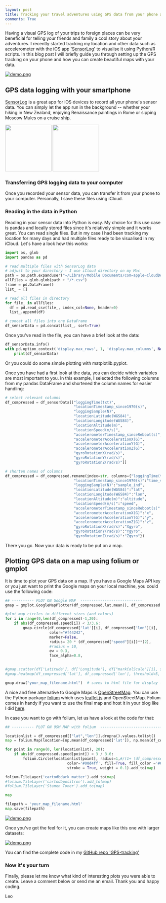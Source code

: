 ```yaml
---
layout: post
title: Tracking your travel adventures using GPS data from your phone and Python/folium
comments: True
---
```


Having a visual GPS log of your trips to foreign places can be very beneficial for telling your friends and family a cool story about your adventures. I recently started tracking my location and other data such as accelerometer with the iOS app ['SensorLog'](https://itunes.apple.com/us/app/sensorlog/id388014573?mt=8) to visualise it using Python/R scripts. In this blog post I will briefly guide you through setting up the GPS tracking on your phone and how you can create beautiful maps with your data.

<a href="https://loopingleo.github.io/GPS-tracking/kyoto/" rel="folium map">![demo.png](https://raw.githubusercontent.com/loopingleo/blog/master/images/Screenshot%202018-09-03%2001.05.12.png)</a>


GPS data logging with your smartphone
---

[SensorLog](https://itunes.apple.com/us/app/sensorlog/id388014573?mt=8) is a great app for iOS devices to record all your phone's sensor data. You can simply let the app run in the background -- whether your hiking in New Zealand, enjoying Renaissance paintings in Rome or sipping Moscow Mules on a cruise ship.

<p float="left">
  <img src="https://raw.githubusercontent.com/loopingleo/blog/master/images/IMG_9662.JPG" width="150" />
  <img src="/images/IMG_9663.JPG" width="150" />
</p>

<!--
![SensorLog-1](https://raw.githubusercontent.com/loopingleo/blog/master/images/IMG_9662.JPG =200x) ![SensorLog-2](https://raw.githubusercontent.com/loopingleo/blog/master/images/IMG_9663.JPG =200x)
-->

### Transferring GPS logging data to your computer

Once you recorded your sensor data, you can transfer it from your phone to your computer. Personally, I save these files using iCloud.


### Reading in the data in Python

Reading in your sensor data into Python is easy. My choice for this use case is pandas and locally stored files since it's relatively simple and it works great. You can read single files. But in my case I had been tracking my location for many days and had multiple files ready to be visualised in my iCloud. Let's have a look how this works:

``` python
import os, glob
import pandas as pd

# read multiple files with SensorLog data
# adjust to your directory - I use iCloud directory on my Mac
path = os.path.expanduser("~/Library/Mobile Documents/com~apple~CloudDocs/SensorLogData")  
allFiles = glob.glob(path + "/*.csv")
frame = pd.DataFrame()
list_ = []

# read all files in directory
for file_ in allFiles:
  df = pd.read_csv(file_, index_col=None, header=0)
  list_.append(df)

# concat all files into one DataFrame
df_sensorData = pd.concat(list_, sort=True)
```

Once you've read in the file, you can have a brief look at the data:


``` python
df_sensorData.info()
with pd.option_context('display.max_rows', 1, 'display.max_columns', None):
    print(df_sensorData)
```

Or you could do some simple plotting with matplotlib.pyplot.


Once you have had a first look at the data, you can decide which variables are most important to you. In this example, I selected the following columns from my pandas DataFrame and shortened the column names for easier handling:

``` python
# select relevant columns
df_compressed = df_sensorData[["loggingTime(txt)",
                               "locationTimestamp_since1970(s)",
                               "loggingSample(N)",
                               "locationLatitude(WGS84)",
                               "locationLongitude(WGS84)",
                               "locationAltitude(m)",
                               "locationSpeed(m/s)",
                               "accelerometerTimestamp_sinceReboot(s)",
                               "accelerometerAccelerationX(G)",
                               "accelerometerAccelerationY(G)",
                               "accelerometerAccelerationZ(G)",
                               "gyroRotationX(rad/s)",
                               "gyroRotationY(rad/s)",
                               "gyroRotationZ(rad/s)"]]

# shorten names of columns
df_compressed = df_compressed.rename(index=str, columns={"loggingTime(txt)":"time",
                               "locationTimestamp_since1970(s)":"time_s1970",
                               "loggingSample(N)":"sample_ind",
                               "locationLatitude(WGS84)":"lat",
                               "locationLongitude(WGS84)":"lon",
                               "locationAltitude(m)":"altitude",
                               "locationSpeed(m/s)":"speed",
                               "accelerometerTimestamp_sinceReboot(s)":"accel_time",
                               "accelerometerAccelerationX(G)":"x",
                               "accelerometerAccelerationY(G)":"y",
                               "accelerometerAccelerationZ(G)":"z",
                               "gyroRotationX(rad/s)":"Xgyro",
                               "gyroRotationY(rad/s)":"Ygyro",
                               "gyroRotationZ(rad/s)":"Zgyro"})
```

There you go. Now your data is ready to be put on a map.



Plotting GPS data on a map using folium or gmplot
---

It is time to plot your GPS data on a map. If you have a Google Maps API key or you just want to print the Google maps on your local machine, you could use the following code:

``` python
## ---------- PLOT ON Google MAP  ----------------------------
gmap = gmplot.GoogleMapPlotter(df_compressed.lat.mean(), df_compressed.lon.mean(), 14)

#plot map circles in different sizes (and colors)
for i in range(0,len(df_compressed)-1,20):
    if abs(df_compressed.speed[i]) < 3/3.6:
        gmap.circle(df_compressed['lat'][i], df_compressed['lon'][i],
                    color="#f44242",
                    marker=False,
                    radius= 20 * (df_compressed["speed"][i])**(2),
                    #radius = 10,
                    ew = 0.3,
                    face_alpha=0.8,
                    )

#gmap.scatter(df['Latitude'], df['Longitude'], df["markColScale"][i], size=0.5, marker=False)
#gmap.heatmap(df_compressed['lat'], df_compressed['lon'], threshold=5, radius=40)

gmap.draw("your_map_filename.html")  # saves to html file for display - open file in your browser
```

A nice and free alternative to Google Maps is [OpenStreetMap](https://www.openstreetmap.org/). You can use the Python package [folium](https://github.com/python-visualization/folium) which uses [leaflet.js](https://leafletjs.com) and OpenStreetMap. Folium comes in handy if you want to use the final map and host it in your blog like I did [here](https://loopingleo.github.io/GPS-tracking/kyoto/).

In case you want to go with folium, let us have a look at the code for that:


``` python
## ---------- PLOT ON OSM MAP with folium  ----------------------------

locationlist = df_compressed[["lat","lon"]].dropna().values.tolist()
map = folium.Map(location=[np.mean(df_compressed['lat']), np.mean(df_compressed['lon'])], zoom_start=7)

for point in range(0, len(locationlist), 20):
    if abs(df_compressed.speed[point]) < 3 / 3.6:
        folium.Circle(locationlist[point], radius=1,#/(1+ (df_compressed["speed"][point])**(2)),
                            color='#00d4ff', fill=True, fill_color ='#00d4ff', fill_opacity=0.2,
                            stroke = True, weight = 0.1).add_to(map)

folium.TileLayer('cartodbdark_matter').add_to(map)
#folium.TileLayer('cartodbpositron').add_to(map)
#folium.TileLayer('Stamen Toner').add_to(map)

map

filepath = 'your_map_filename.html'
map.save(filepath)
```

<a href="https://loopingleo.github.io/GPS-tracking/kyoto/" rel="folium map">![demo.png](https://raw.githubusercontent.com/loopingleo/blog/master/images/Screenshot%202018-09-03%2001.22.22.png)</a>

Once you've got the feel for it, you can create maps like this one with larger datasets:

<a href="https://raw.githubusercontent.com/loopingleo/blog/master/images/Screenshot%202018-09-03%2001.25.02.png" rel="folium map">![demo.png](https://raw.githubusercontent.com/loopingleo/blog/master/images/Screenshot%202018-09-03%2001.25.02.png)</a>

You can find the complete code in my [GitHub repo 'GPS-tracking'](https://github.com/loopingleo/GPS-tracking)



### Now it's your turn

Finally, please let me know what kind of interesting plots you were able to create.
Leave a comment below or send me an email. Thank you and happy coding.

Leo
